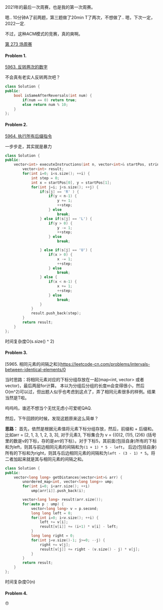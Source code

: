 2021年的最后一次周赛，也是我的第一次周赛。

嗯.. 10分钟A了前两题，第三题做了20min T了两次，不想做了.. 嗯，下次一定，2022一定.

不过，这种ACM模式的竞赛，真的爽啊。

[第 273 场周赛](https://leetcode-cn.com/contest/weekly-contest-273/)

#### Problem 1.

[5963. 反转两次的数字](https://leetcode-cn.com/problems/a-number-after-a-double-reversal/)

不会真有老实人反转两次吧？

```C++
class Solution {
public:
    bool isSameAfterReversals(int num) {
        if(num == 0) return true;
        else return num % 10;
    }
};
```
#### Problem 2.

[5964. 执行所有后缀指令](https://leetcode-cn.com/problems/execution-of-all-suffix-instructions-staying-in-a-grid/)

一步步走，其实就是暴力

```C++
class Solution {
public:
    vector<int> executeInstructions(int n, vector<int>& startPos, string s) {
        vector<int> result;
        for(int i=0; i<s.size(); ++i) {
            int step = 0;
            int x = startPos[0], y = startPos[1];
            for(int j=i; j<s.size(); ++j) {
                if(s[j] == 'R' ) {
                    if(y < n-1) {
                        y += 1;
                        ++step;           
                    } else 
                        break;
                } else if(s[j] == 'L') {
                    if(y > 0) {
                        y -= 1;
                        ++step;                      
                    } else
                        break;

                } else if(s[j] == 'U') {
                    if(x > 0) {
                        x -= 1;
                        ++step;
                    } else
                        break;
                } else {
                    if(x < n-1) {
                        x += 1;
                        ++step;
                    } else
                        break;
                }
            }
            result.push_back(step);
        }
        return result;
    }
};
```

时间复杂度O(s.size() ^ 2)

#### Problem 3.

[5965. 相同元素的间隔之和](https://leetcode-cn.com/problems/intervals-between-identical-elements/0

当时思路：将相同元素对应的下标分组存放在一起(map<int, vector> 或者 vector<vector>)，最后两层for计算。 本以为分组后分组的长度m会变得很小，然后O(m^2)可以过，但出题人似乎也考虑到这点了，弄了相同元素很多的样例。结果当然是T啦。

呜呜呜，谁还不想当个无忧无虑小可爱呢QAQ.

然后，下午回顾的时候，发现这题原来这么简单？

**思路：** 首先，依然是根据元素值将元素下标分组存放，然后，前缀和 + 后缀和。比如arr = [2, 1, 3, 1, 2, 3, 3], 对于元素3, 下标集合为 v = {(0)2, (1)5, (2)6} (括号里的数是v的下标，存的是arr的下标）。对于下标5，其前面(包括自身)所有的下标和为left，则其与前边相同元素的间隔和为`(1 + 1) * 5 - left`， 后边(包括自身)所有的下标和为right，则其与后边相同元素的间隔和为`left - (3 - 1) * 5`。将二者加起来就是其与相同元素的间隔之和。
 
```C++
class Solution {
public:
    vector<long long> getDistances(vector<int>& arr) {
        unordered_map<int, vector<long long>> ump;
        for(int i=0; i<arr.size(); ++i) 
            ump[arr[i]].push_back(i);

        vector<long long> result(arr.size());
        for(auto p : ump) {
            vector<long long> v = p.second;
            long long left = 0;
            for(int i=0; i<v.size(); ++i) {
                left += v[i];
                result[v[i]] += (i+1) * v[i] - left;
            }
            long long right = 0;
            for(int j=v.size()-1; j>=0; --j) {
                right += v[j];
                result[v[j]] += right - (v.size() - j) * v[j];
            }
        }
        return result;
    }
};
```
时间复杂度O(n)  
    
#### Problem 4.
    
    😠
    
